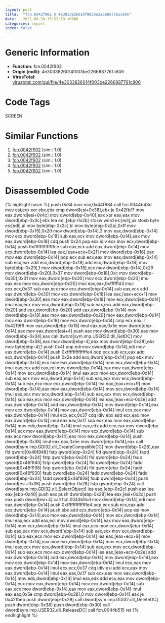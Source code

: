 ```yaml
---
layout: post
title:  "fcn.0042f902 @ 4e3033826014f003be2266887761c806"
date:   2021-08-30 15:52:19 +0300
categories: report
index: false
---
```


# Generic Information
- **Function:** fcn.0042f902
- **Origin (md5):** 4e3033826014f003be2266887761c806
- **VirusTotal:** [virustotal.com/gui/file/4e3033826014f003be2266887761c806][virustotal_ref]

# Code Tags
<span class="tag" id="SCREEN">SCREEN</span>


# Similar Functions

1. [fcn.0042f902][similar_1_ref] (sim.: 1.0)
2. [fcn.0042f902][similar_2_ref] (sim.: 1.0)
3. [fcn.0042f902][similar_3_ref] (sim.: 1.0)
4. [fcn.0042f902][similar_4_ref] (sim.: 1.0)
5. [fcn.0042f902][similar_5_ref] (sim.: 1.0)


# Disassembled Code

{% highlight nasm %}
push 0x34
mov eax,0x44f684
call fcn.0044b43d
mov esi,ecx
xor ebx,ebx
cmp dword[esi+0x38],ebx
je 0x42fbf7
mov eax,dword[esi+0x4c]
mov dword[ebp-0x40],eax
xor eax,eax
mov dword[ebp-0x3c],ebx
lea edi,[ebp-0x2b]
stosw word es:[edi],ax
stosb byte es:[edi],al
mov byte[ebp-0x2c],bl
mov byte[ebp-0x2a],0xff
mov dword[ebp-0x18],0x20
mov dword[ebp-0x14],3
mov eax,dword[ebp-0x14]
mov ecx,dword[ebp-0x18]
sub eax,ecx
mov dword[ebp-0x14],eax
mov eax,dword[ebp-0x18]
cdq
push 0x24
pop ecx
idiv ecx
mov ecx,dword[ebp-0x14]
push 0xffffffffffffffce
sub eax,ecx
add eax,dword[ebp-0x14]
mov ecx,dword[ebp-0x14]
lea eax,[eax+ecx+0x21]
mov dword[ebp-0x18],eax
mov eax,dword[ebp-0x14]
pop ecx
sub ecx,eax
mov eax,dword[ebp-0x14]
sub ecx,eax
add ecx,dword[ebp-0x18]
add ecx,dword[ebp-0x18]
mov byte[ebp-0x29],1
mov dword[ebp-0x18],ecx
mov dword[ebp-0x14],0x29
mov dword[ebp-0x20],0x37
mov dword[ebp-0x18],0xc
mov dword[ebp-0x30],0x31
mov eax,dword[ebp-0x30]
mov ecx,dword[ebp-0x20]
imul eax,ecx
mov ecx,dword[ebp-0x20]
imul eax,eax,0xffffffd3
imul ecx,ecx,0x37
sub eax,ecx
mov ecx,dword[ebp-0x14]
sub eax,ecx
add eax,dword[ebp-0x30]
mov ecx,dword[ebp-0x18]
lea eax,[eax+ecx+1]
mov dword[ebp-0x30],eax
mov eax,dword[ebp-0x18]
mov ecx,dword[ebp-0x14]
imul eax,ecx
mov ecx,dword[ebp-0x18]
sub eax,ecx
add eax,dword[ebp-0x20]
add eax,dword[ebp-0x20]
add eax,dword[ebp-0x14]
mov dword[ebp-0x18],eax
mov eax,dword[ebp-0x20]
mov eax,dword[ebp-0x14]
mov eax,dword[ebp-0x18]
mov ecx,dword[ebp-0x14]
cmp ecx,eax
jl 0x42f9f6
mov eax,dword[ebp-0x18]
imul eax,eax,0x5e
mov dword[ebp-0x14],eax
mov eax,dword[esi+4]
push eax
mov dword[ebp-0x30],eax
mov dword[ebp-0x34],eax
call dword[sym.imp.USER32.dll_GetDC]
mov dword[ebp-0x38],eax
mov dword[ebp-4],ebx
mov dword[ebp-0x28],ebx
mov byte[ebp-4],1
push 0x4f
pop edi
mov dword[ebp-0x14],edi
mov eax,dword[ebp-0x14]
push 0xffffffffffffffe4
pop ecx
sub ecx,eax
add ecx,dword[ebp-0x14]
push 0x2e
add ecx,dword[ebp-0x14]
pop ebx
mov dword[ebp-0x14],ecx
mov eax,dword[ebp-0x14]
mov ecx,dword[ebp-0x14]
imul eax,ecx
add eax,edi
mov dword[ebp-0x14],eax
mov eax,dword[ebp-0x14]
mov ecx,dword[ebp-0x14]
imul eax,ecx
mov ecx,dword[ebp-0x14]
sub eax,ecx
mov ecx,dword[ebp-0x14]
sub eax,ecx
mov ecx,dword[ebp-0x14]
sub eax,ecx
mov ecx,dword[ebp-0x14]
lea eax,[eax+ecx+9]
mov dword[ebp-0x14],eax
mov eax,dword[ebp-0x14]
mov ecx,dword[ebp-0x14]
imul eax,ecx
mov ecx,dword[ebp-0x14]
sub eax,ecx
mov ecx,dword[ebp-0x14]
sub eax,ecx
mov ecx,dword[ebp-0x14]
lea eax,[eax+ecx-0x2e]
add eax,dword[ebp-0x14]
add eax,dword[ebp-0x14]
mov dword[ebp-0x14],eax
mov ecx,dword[ebp-0x14]
mov eax,dword[ebp-0x14]
imul ecx,eax
mov eax,dword[ebp-0x14]
imul ecx,ecx,0x37
cdq
idiv ebx
add ecx,eax
mov eax,dword[ebp-0x14]
imul eax,eax,0x17
sub ecx,eax
mov eax,dword[ebp-0x14]
mov edx,dword[ebp-0x14]
imul eax,edx
add ecx,eax
mov dword[ebp-0x14],ecx
mov eax,dword[ebp-0x14]
mov ecx,dword[ebp-0x14]
sub eax,ecx
mov dword[ebp-0x14],eax
mov eax,dword[ebp-0x14]
push dword[ebp-0x38]
imul eax,eax,0x5e
mov dword[ebp-0x14],eax
call dword[sym.imp.GDI32.dll_CreateCompatibleDC]
mov dword[ebp-0x28],eax
fld qword[0x46f948]
fstp qword[ebp-0x24]
fld qword[ebp-0x24]
fadd qword[ebp-0x24]
fstp qword[ebp-0x24]
fld qword[ebp-0x24]
fsub qword[0x46f940]
fstp qword[ebp-0x24]
fld qword[ebp-0x24]
fadd qword[0x46f938]
fstp qword[ebp-0x24]
fld qword[ebp-0x24]
fadd qword[0x46f930]
fsub qword[ebp-0x24]
fadd qword[ebp-0x24]
fadd qword[ebp-0x24]
fadd qword[0x46f928]
fsub qword[ebp-0x24]
push dword[esi+0x38]
push dword[ebp-0x28]
fstp qword[ebp-0x24]
call dword[sym.imp.GDI32.dll_SelectObject]
lea eax,[ebp-0x2c]
push eax
lea eax,[ebp-0x40]
push eax
push dword[ebp-0x28]
lea eax,[esi+0x3c]
push eax
push dword[esi+4]
call fcn.0043b9cd
mov dword[ebp-0x14],edi
mov eax,dword[ebp-0x14]
push 0xffffffffffffffe4
pop ecx
sub ecx,eax
add ecx,dword[ebp-0x14]
push ebx
add ecx,dword[ebp-0x14]
pop esi
mov dword[ebp-0x14],ecx
mov eax,dword[ebp-0x14]
mov ecx,dword[ebp-0x14]
imul eax,ecx
add eax,edi
mov dword[ebp-0x14],eax
mov eax,dword[ebp-0x14]
mov ecx,dword[ebp-0x14]
imul eax,ecx
mov ecx,dword[ebp-0x14]
sub eax,ecx
mov ecx,dword[ebp-0x14]
sub eax,ecx
mov ecx,dword[ebp-0x14]
sub eax,ecx
mov ecx,dword[ebp-0x14]
lea eax,[eax+ecx+9]
mov dword[ebp-0x14],eax
mov eax,dword[ebp-0x14]
mov ecx,dword[ebp-0x14]
imul eax,ecx
mov ecx,dword[ebp-0x14]
sub eax,ecx
mov ecx,dword[ebp-0x14]
sub eax,ecx
mov ecx,dword[ebp-0x14]
lea eax,[eax+ecx-0x2e]
add eax,dword[ebp-0x14]
add eax,dword[ebp-0x14]
mov dword[ebp-0x14],eax
mov ecx,dword[ebp-0x14]
mov eax,dword[ebp-0x14]
imul ecx,eax
mov eax,dword[ebp-0x14]
imul ecx,ecx,0x37
cdq
idiv esi
add ecx,eax
mov eax,dword[ebp-0x14]
imul eax,eax,0x17
sub ecx,eax
mov eax,dword[ebp-0x14]
mov edx,dword[ebp-0x14]
imul eax,edx
add ecx,eax
mov dword[ebp-0x14],ecx
mov eax,dword[ebp-0x14]
mov ecx,dword[ebp-0x14]
sub eax,ecx
mov dword[ebp-0x14],eax
mov eax,dword[ebp-0x14]
imul eax,eax,0x5e
cmp dword[ebp-0x28],0
mov dword[ebp-0x14],eax
je 0x42fbeb
push dword[ebp-0x28]
call dword[sym.imp.GDI32.dll_DeleteDC]
push dword[ebp-0x38]
push dword[ebp-0x30]
call dword[sym.imp.USER32.dll_ReleaseDC]
call fcn.0044b515
ret
{% endhighlight %}


[similar_1_ref]: /report/fcn.0042f902@b49682c7791beec133296706671e7cb3
[similar_2_ref]: /report/fcn.0042f902@6e426bd8e348fab7a17ba317fb0f2d87
[similar_3_ref]: /report/fcn.0042f902@1266d43f34f3aa1d71c3eb8ec80f6e2f
[similar_4_ref]: /report/fcn.0042f902@7307643b343733b7fbd7b4b4fb482515
[similar_5_ref]: /report/fcn.0042f902@b8b9cf6862b0d68d10750002e5baaf97
[virustotal_ref]: https://www.virustotal.com/gui/file/4e3033826014f003be2266887761c806